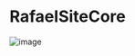 # RafaelSiteCore
![image](https://github.com/user-attachments/assets/25b87176-044a-4fea-8559-28971423969b)
